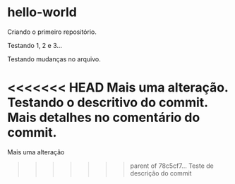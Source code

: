 # hello-world
Criando o primeiro repositório.

Testando 1, 2 e 3...

Testando mudanças no arquivo.

<<<<<<< HEAD
Mais uma alteração. Testando o descritivo do commit.
Mais detalhes no comentário do commit.
=======
Mais uma alteração
>>>>>>> parent of 78c5cf7... Teste de descrição do commit

